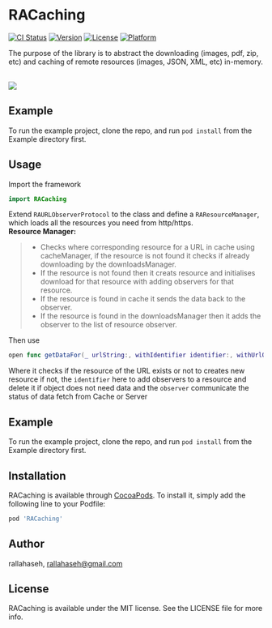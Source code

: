 # RACaching

[![CI Status](http://img.shields.io/travis/rallahaseh/RACaching.svg?style=flat)](https://travis-ci.org/rallahaseh/RACaching)
[![Version](https://img.shields.io/cocoapods/v/RACaching.svg?style=flat)](http://cocoapods.org/pods/RACaching)
[![License](https://img.shields.io/cocoapods/l/RACaching.svg?style=flat)](http://cocoapods.org/pods/RACaching)
[![Platform](https://img.shields.io/cocoapods/p/RACaching.svg?style=flat)](http://cocoapods.org/pods/RACaching)

The purpose of the library is to abstract the downloading (images, pdf, zip, etc) and caching of remote resources (images, JSON, XML, etc) in-memory.

<br>
<img src="https://media.giphy.com/media/3otWpsDZJezKeT6bCw/giphy.gif"/>
<br>

## Example

To run the example project, clone the repo, and run `pod install` from the Example directory first.

## Usage
Import the framework

```swift
import RACaching
```

Extend `RAURLObserverProtocol` to the class and define a `RAResourceManager`, which loads all the resources you need from http/https.
<br>
**Resource Manager:**
> - Checks where corresponding resource for a URL in cache using cacheManager, if the resource is not found it checks if already downloading by the downloadsManager.
> - If the resource is not found then it creats resource and initialises download for that resource with adding observers for that resource.
> - If the resource is found in cache it sends the data back to the observer.
> - If the resource is found in the downloadsManager then it adds the observer to the list of resource observer.

Then use 
```swift
open func getDataFor(_ urlString:, withIdentifier identifier:, withUrlObserver observer:)
```
Where it checks if the resource of the URL exists or not to creates new resource if not, the `identifier` here to add observers to a resource and delete it if object does not need data and the `observer` communicate the status of data fetch from Cache or Server

## Example

To run the example project, clone the repo, and run `pod install` from the Example directory first.

## Installation

RACaching is available through [CocoaPods](http://cocoapods.org). To install
it, simply add the following line to your Podfile:

```ruby
pod 'RACaching'
```

## Author

rallahaseh, rallahaseh@gmail.com

## License

RACaching is available under the MIT license. See the LICENSE file for more info.
